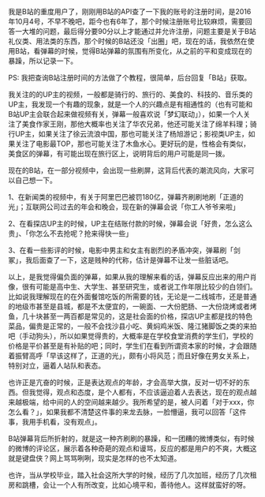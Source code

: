 我是B站的重度用户了，刚刚用B站的API查了一下我的账号的注册时间，是2016年10月4号，不早不晚吧，距今也有6年了，那个时候注册账号比较麻烦，需要回答一大堆的问题，最后得分要90分以上才能通过并允许注册，问题主要是关于B站礼仪类、用法类的东西，那个时候的B站还没「出圈」吧，现在的话，我依然在使用B站，看弹幕的时候，觉得B站弹幕的氛围有所变化，从之前的平和变成现在的暴躁，所以记录一下。

PS: 我把查询B站注册时间的方法做了个教程，很简单，后台回复「B站」获取。

我关注的的UP主的视频，一般都是骑行的、旅行的、美食的、科技的、音乐类的UP主，我发现一个有趣的现象，就是一个人的兴趣点是有相通性的（也有可能和B站UP主会联合起来做视频有关，弹幕一般喜欢说「梦幻联动」），如果一个人关注了美食作家王刚，那他大概率也关注了华农兄弟，他还可能关注了绵羊料理；骑行UP主，如果关注了徐云流浪中国，那也可能关注了杨旭游记；影视类UP主，如果关注了电影最TOP，那也可能关注了木鱼水心。更好玩的是，性格会有类似，美食区的弹幕，有可能出现在旅行区上，说明背后的用户可能是同一拨。

现在的B站，在一部分视频中，会出现一些刷屏，这背后代表的潮流风向，大家可以自己想一下。

1、在新闻类的视频中，有关于阿里巴巴被罚180亿，弹幕齐刷刷地刷「正道的光」；互联网公司过去的年会和晚会，现在新的弹幕会说「你工人爷爷来啦」

2、在看探店UP主的时候，UP主在结账付款的时候，弹幕会说「好贵，怎么这么贵」、「你怎么不去抢呢？抢来得快一些」

3、在看一些影评的时候，电影中男主和女主有剧烈的矛盾冲突，弹幕刷「剑冢」，我后面查了一下，这是贱种的代称，估计是弹幕不让发一些脏话吧。

以上，是我觉得偏负面的弹幕，如果从我的理解来看的话，弹幕反应出来的用户肖像，很有可能是高中生、大学生、甚至研究生，或者说工作年限比较少的白领们。比如说我理解现在的在外面餐馆吃饭的所需要的钱，无论是一二线城市，还是普通的地级市甚至是县城，都是不太便宜的，一碗面、一大份肥肠、一大份烧烤或者烤鱼，几十块甚至一两百都是常见的，这是社会面的价格，探店UP主都是找的特色菜品，偏贵是正常的，一般不会找沙县小吃、黄焖鸡米饭、隆江猪脚饭之类的来拍吧（手动狗头），所以如果觉得贵的，大概率是在学校食堂消费的学生们，学校的价格是平价甚至是有补贴的吧；同时，学生们在看到所谓资本家的时候，才会跟随着振臂高呼「早该这样了，正道的光」，颇有小将风范；而且好像在男女关系上，特别对立，逼着人站队和表态。

也许正是亢奋的时候，正是表达观点的年龄，才会高举大旗，反对一切不好的东西。但我觉得，观点和态度，是个人都有，不应该逼迫着人去表达，现在的观点越来越极端，给中间的人的空间越来越少。我所希望的是，被人问着「对于xxx，你怎么看？」，如果我都不清楚这件事的来龙去脉，一脸懵逼，我可以回答「这件事，我用手机看，没有观点」。

B站弹幕背后所折射的，就是这一种齐刷刷的暴躁，和一团糟的微博类似，有时候的微博的评论区，展示着各种奇葩的观点和谩骂，反应的都是用户的不爽，大概这就是键盘侠？网上骂骂咧咧，现实是怎样的也不太知道。

也许，当从学校毕业，踏入社会这所大学的时候，经历了几次加班，经历了几次租房和跳槽，会让一个人有所改变，比如心境平和，善待他人。这样就蛮好的呀。


